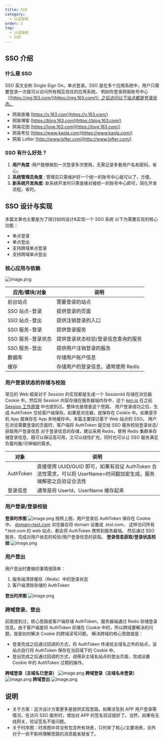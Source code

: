 ```yaml
---
title: SSO
category:
  - 认证授权
order: 3
tag:
  - 认证授权
  - SSO
---
```


## SSO 介绍
### 什么是 SSO
SSO 英文全称 Single Sign On，单点登录。SSO 是在多个应用系统中，用户只需要登录一次就可以访问所有相互信任的应用系统。
例如你登录网易账号中心（[https://reg.163.com/](https://reg.163.com/)）之后访问以下站点都是登录状态。

- 网易直播 [https://v.163.com](https://v.163.com/)
- 网易博客 [https://blog.163.com](https://blog.163.com/)
- 网易花田 [https://love.163.com](https://love.163.com/)
- 网易考拉 [https://www.kaola.com](https://www.kaola.com/)
- 网易 Lofter [http://www.lofter.com](http://www.lofter.com/)
### SSO 有什么好处？

1. **用户角度** :用户能够做到一次登录多次使用，无需记录多套用户名和密码，省心。
2. **系统管理员角度** : 管理员只需维护好一个统一的账号中心就可以了，方便。
3. **新系统开发角度:** 新系统开发时只需直接对接统一的账号中心即可，简化开发流程，省时。
## SSO 设计与实现
本篇文章也主要是为了探讨如何设计&实现一个 SSO 系统
以下为需要实现的核心功能：

- 单点登录
- 单点登出
- 支持跨域单点登录
- 支持跨域单点登出
### 核心应用与依赖
![image.png](https://cdn.nlark.com/yuque/0/2024/png/39293052/1710470588773-ef23c852-2e89-42a2-ad63-2b8b77d1561b.png#averageHue=%23fdf7ee&clientId=u93c43c6c-e407-4&from=paste&height=383&id=ud0b59aeb&originHeight=765&originWidth=1138&originalType=binary&ratio=2&rotation=0&showTitle=false&size=60057&status=done&style=none&taskId=uad2412ed-b84b-42c0-a44e-9375e88b426&title=&width=569)

| 应用/模块/对象 | 说明 |
| --- | --- |
| 前台站点 | 需要登录的站点 |
| SSO 站点-登录 | 提供登录的页面 |
| SSO 站点-登出 | 提供注销登录的入口 |
| SSO 服务-登录 | 提供登录服务 |
| SSO 服务-登录状态 | 提供登录状态校验/登录信息查询的服务 |
| SSO 服务-登出 | 提供用户注销登录的服务 |
| 数据库 | 存储用户账户信息 |
| 缓存 | 存储用户的登录信息，通常使用 Redis |

### 用户登录状态的存储与校验
常见的 Web 框架对于 Session 的实现都是生成一个 SessionId 存储在浏览器 Cookie 中。然后将 Session 内容存储在服务器端内存中，这个 [ken.io](https://ken.io/) 在之前 [Session 工作原理](https://ken.io/note/session-principle-skill) 中也提到过。整体也是借鉴这个思路。
用户登录成功之后，生成 AuthToken 交给客户端保存。如果是浏览器，就保存在 Cookie 中。如果是手机 App 就保存在 App 本地缓存中。本篇主要探讨基于 Web 站点的 SSO。
用户在浏览需要登录的页面时，客户端将 AuthToken 提交给 SSO 服务校验登录状态/获取用户登录信息
对于登录信息的存储，建议采用 Redis，使用 Redis 集群来存储登录信息，既可以保证高可用，又可以线性扩充。同时也可以让 SSO 服务满足负载均衡/可伸缩的需求。

| 对象 | 说明 |
| --- | --- |
| AuthToken | 直接使用 UUID/GUID 即可，如果有验证 AuthToken 合法性需求，可以将 UserName+时间戳加密生成，服务端解密之后验证合法性 |
| 登录信息 | 通常是将 UserId，UserName 缓存起来 |

### 用户登录/登录校验
**登录时序图**
![image.png](https://cdn.nlark.com/yuque/0/2024/png/39293052/1710470725499-4a8c93c4-bcf4-43f7-91f5-d4d0b9f98899.png#averageHue=%23fcfbfa&clientId=u93c43c6c-e407-4&from=paste&height=697&id=u76f33580&originHeight=1393&originWidth=1500&originalType=binary&ratio=2&rotation=0&showTitle=false&size=252472&status=done&style=none&taskId=ua1dca266-ff83-4a3c-a866-a1d8ba97cd6&title=&width=750)
按照上图，用户登录后 AuthToken 保存在 Cookie 中。 [domain=test.com](http://domain=test.com)
浏览器会将 domain 设置成 .test.com，
这样访问所有 *.test.com 的 web 站点，都会将 AuthToken 携带到服务器端。
然后通过 SSO 服务，完成对用户状态的校验/用户登录信息的获取。
**登录信息获取/登录状态校验**
![image.png](https://cdn.nlark.com/yuque/0/2024/png/39293052/1710470861475-7aa39833-2af3-48a2-98ff-121af294975d.png#averageHue=%23fcfbf9&clientId=u93c43c6c-e407-4&from=paste&height=580&id=u76bf0445&originHeight=1160&originWidth=1500&originalType=binary&ratio=2&rotation=0&showTitle=false&size=210934&status=done&style=none&taskId=u8c2b72f5-26d1-44e6-aafd-aef0e22c0f0&title=&width=750)
### 用户登出
用户登出时要做的事情很简单：

1. 服务端清除缓存（Redis）中的登录状态
2. 客户端清除存储的 AuthToken

**登出时序图**
![image.png](https://cdn.nlark.com/yuque/0/2024/png/39293052/1710470898312-b5b2d7f2-85ef-46e8-a878-8567123b91d3.png#averageHue=%23fcfbf9&clientId=u93c43c6c-e407-4&from=paste&height=521&id=u65758585&originHeight=1041&originWidth=1500&originalType=binary&ratio=2&rotation=0&showTitle=false&size=207249&status=done&style=none&taskId=ua87f6e5a-a517-44ac-997e-dbcd0964b3d&title=&width=750)

### 跨域登录、登出
前面提到过，核心思路是客户端存储 AuthToken，服务器端通过 Redis 存储登录信息。由于客户端是将 AuthToken 存储在 Cookie 中的。所以跨域要解决的问题，就是如何解决 Cookie 的跨域读写问题。
解决跨域的核心思路就是：

- 登录完成之后通过回调的方式，将 AuthToken 传递给主域名之外的站点，该站点自行将 AuthToken 保存在当前域下的 Cookie 中。
- 登出完成之后通过回调的方式，调用非主域名站点的登出页面，完成设置 Cookie 中的 AuthToken 过期的操作。

**跨域登录（主域名已登录）**
![image.png](https://cdn.nlark.com/yuque/0/2024/png/39293052/1710470948347-29ce5f0b-6dec-45e8-9753-b5e52783f064.png#averageHue=%23fcfbf9&clientId=u93c43c6c-e407-4&from=paste&height=697&id=u2ab14b06&originHeight=1393&originWidth=1500&originalType=binary&ratio=2&rotation=0&showTitle=false&size=313367&status=done&style=none&taskId=u32e8b8f4-259e-474e-8a2a-f35b610000a&title=&width=750)
**跨域登录（主域名未登录）**
![image.png](https://cdn.nlark.com/yuque/0/2024/png/39293052/1710471122976-9e90f47f-4c28-4a9e-815b-ff54b364d926.png#averageHue=%23fcfcfa&clientId=u93c43c6c-e407-4&from=paste&height=750&id=u03859689&originHeight=1500&originWidth=1206&originalType=binary&ratio=2&rotation=0&showTitle=false&size=262478&status=done&style=none&taskId=u304c5aef-feb0-49c2-b132-82ad3d7c272&title=&width=603)
**跨域登出**
![image.png](https://cdn.nlark.com/yuque/0/2024/png/39293052/1710471272079-c12df742-f805-4d66-a139-f098f610cd47.png#averageHue=%23fcfbf9&clientId=u93c43c6c-e407-4&from=paste&height=701&id=u75933bc6&originHeight=1402&originWidth=1500&originalType=binary&ratio=2&rotation=0&showTitle=false&size=287967&status=done&style=none&taskId=u64ca0674-0c3d-4be0-a34a-03e086b6084&title=&width=750)

## 说明

- 关于方案：这次设计方案更多是提供实现思路。如果涉及到 APP 用户登录等情况，在访问 SSO 服务时，增加对 APP 的签名验证就好了。当然，如果有无线网关，验证签名不是问题。
- 关于时序图：时序图中并没有包含所有场景，只列举了核心/主要场景，另外对于一些不影响理解思路的消息能省就省了。
